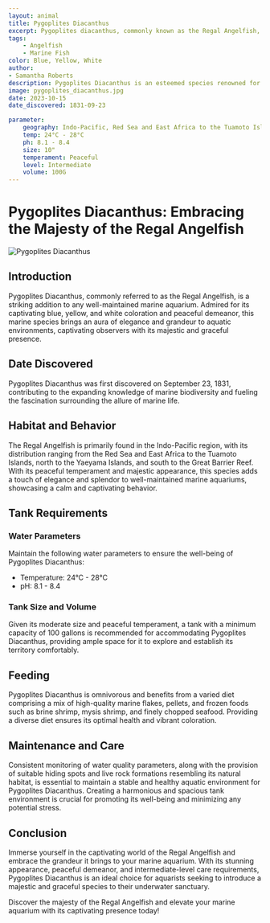 ```yaml
---
layout: animal
title: Pygoplites Diacanthus
excerpt: Pygoplites diacanthus, commonly known as the Regal Angelfish, is a majestic and eye-catching species celebrated for its vibrant colors and graceful movements. With its distinct appearance and moderate care requirements, it adds a touch of elegance and splendor to any well-maintained marine aquarium, captivating the hearts of hobbyists and enthusiasts.
tags:
    - Angelfish
    - Marine Fish
color: Blue, Yellow, White
author:
- Samantha Roberts
description: Pygoplites Diacanthus is an esteemed species renowned for its regal appearance and peaceful demeanor.
image: pygoplites_diacanthus.jpg
date: 2023-10-15
date_discovered: 1831-09-23

parameter:
    geography: Indo-Pacific, Red Sea and East Africa to the Tuamoto Islands, north to the Yaeyama Islands, south to the Great Barrier Reef
    temp: 24°C - 28°C
    ph: 8.1 - 8.4
    size: 10"
    temperament: Peaceful
    level: Intermediate
    volume: 100G
---
```


# Pygoplites Diacanthus: Embracing the Majesty of the Regal Angelfish

![Pygoplites Diacanthus](pygoplites_diacanthus.jpg)

## Introduction

Pygoplites Diacanthus, commonly referred to as the Regal Angelfish, is a striking addition to any well-maintained marine aquarium. Admired for its captivating blue, yellow, and white coloration and peaceful demeanor, this marine species brings an aura of elegance and grandeur to aquatic environments, captivating observers with its majestic and graceful presence.

## Date Discovered

Pygoplites Diacanthus was first discovered on September 23, 1831, contributing to the expanding knowledge of marine biodiversity and fueling the fascination surrounding the allure of marine life.

## Habitat and Behavior

The Regal Angelfish is primarily found in the Indo-Pacific region, with its distribution ranging from the Red Sea and East Africa to the Tuamoto Islands, north to the Yaeyama Islands, and south to the Great Barrier Reef. With its peaceful temperament and majestic appearance, this species adds a touch of elegance and splendor to well-maintained marine aquariums, showcasing a calm and captivating behavior.

## Tank Requirements

### Water Parameters

Maintain the following water parameters to ensure the well-being of Pygoplites Diacanthus:

- Temperature: 24°C - 28°C
- pH: 8.1 - 8.4

### Tank Size and Volume

Given its moderate size and peaceful temperament, a tank with a minimum capacity of 100 gallons is recommended for accommodating Pygoplites Diacanthus, providing ample space for it to explore and establish its territory comfortably.

## Feeding

Pygoplites Diacanthus is omnivorous and benefits from a varied diet comprising a mix of high-quality marine flakes, pellets, and frozen foods such as brine shrimp, mysis shrimp, and finely chopped seafood. Providing a diverse diet ensures its optimal health and vibrant coloration.

## Maintenance and Care

Consistent monitoring of water quality parameters, along with the provision of suitable hiding spots and live rock formations resembling its natural habitat, is essential to maintain a stable and healthy aquatic environment for Pygoplites Diacanthus. Creating a harmonious and spacious tank environment is crucial for promoting its well-being and minimizing any potential stress.

## Conclusion

Immerse yourself in the captivating world of the Regal Angelfish and embrace the grandeur it brings to your marine aquarium. With its stunning appearance, peaceful demeanor, and intermediate-level care requirements, Pygoplites Diacanthus is an ideal choice for aquarists seeking to introduce a majestic and graceful species to their underwater sanctuary.

Discover the majesty of the Regal Angelfish and elevate your marine aquarium with its captivating presence today!
